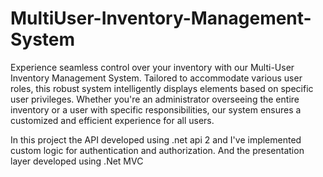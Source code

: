 # MultiUser-Inventory-Management-System
Experience seamless control over your inventory with our Multi-User Inventory Management System. Tailored to accommodate various user roles, this robust system intelligently displays elements based on specific user privileges. Whether you're an administrator overseeing the entire inventory or a user with specific responsibilities, our system ensures a customized and efficient experience for all users.

In this project the API developed using .net api 2 and I've implemented custom logic for authentication and authorization. And the presentation layer developed using .Net MVC
